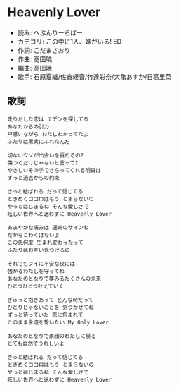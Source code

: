 Heavenly Lover
===============

- 読み: へぶんりーらばー
- カテゴリ: この中に1人、妹がいる! ED
- 作詞: こだまさおり
- 作曲: 高田暁
- 編曲: 高田暁
- 歌手: 石原夏織/佐倉綾音/竹達彩奈/大亀あすか/日高里菜


歌詞
-----

    走りだした恋は エデンを探してる
    あなたからの引力
    戸惑いながら わたしわかってたよ
    ふたりは果実にふれたんだ

    切ないウソが出会いを責めるの?
    傷つくだけじゃないと言って?
    やさしいその手でさらってくれる明日は
    ずっと過去からの約束

    きっと結ばれる だって信じてる
    ときめくココロはもう とまらないの
    やっとはじまるね そんな愛しさで
    眩しい世界へと迷わずに Heavenly Lover

    あまやかな痛みは 運命のサインね
    だからこわくはないよ
    この先何度 生まれ変わったって
    ふたりはお互い見つけるの

    それでもフイに不安な夜には
    強がるわたしを守ってね
    あなたのとなりで夢みるたくさんの未来
    ひとつひとつ叶えていく

    ぎゅっと抱きあって どんな時だって
    ひとりじゃないことを 気づかせてね
    ずっと待っていた 恋に包まれて
    このまま永遠を誓いたい My Only Lover

    あなたのとなりで素顔のわたしに戻る
    とても自然でうれしいよ

    きっと結ばれる だって信じてる
    ときめくココロはもう とまらないの
    やっとはじまるね そんな愛しさで
    眩しい世界へと迷わずに Heavenly Lover

